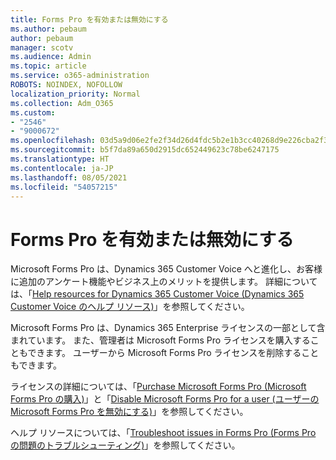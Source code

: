 ```yaml
---
title: Forms Pro を有効または無効にする
ms.author: pebaum
author: pebaum
manager: scotv
ms.audience: Admin
ms.topic: article
ms.service: o365-administration
ROBOTS: NOINDEX, NOFOLLOW
localization_priority: Normal
ms.collection: Adm_O365
ms.custom:
- "2546"
- "9000672"
ms.openlocfilehash: 03d5a9d06e2fe2f34d26d4fdc5b2e1b3cc40268d9e226cba2f30aae880d941fe
ms.sourcegitcommit: b5f7da89a650d2915dc652449623c78be6247175
ms.translationtype: HT
ms.contentlocale: ja-JP
ms.lasthandoff: 08/05/2021
ms.locfileid: "54057215"
---
```

# <a name="enable-or-disable-forms-pro"></a>Forms Pro を有効または無効にする

Microsoft Forms Pro は、Dynamics 365 Customer Voice へと進化し、お客様に追加のアンケート機能やビジネス上のメリットを提供します。 詳細については、「[Help resources for Dynamics 365 Customer Voice (Dynamics 365 Customer Voice のヘルプ リソース)](https://go.microsoft.com/fwlink/p/?linkid=2128357)」を参照してください。  

Microsoft Forms Pro は、Dynamics 365 Enterprise ライセンスの一部として含まれています。 また、管理者は Microsoft Forms Pro ライセンスを購入することもできます。 ユーザーから Microsoft Forms Pro ライセンスを削除することもできます。  

ライセンスの詳細については、「[Purchase Microsoft Forms Pro (Microsoft Forms Pro の購入)](https://docs.microsoft.com/forms-pro/purchase#purchase-microsoft-forms-pro-for-users-in-a-dynamics-365-tenant)」と「[Disable Microsoft Forms Pro for a user (ユーザーの Microsoft Forms Pro を無効にする)](https://docs.microsoft.com/forms-pro/purchase#disable-microsoft-forms-pro-for-a-user-1)」を参照してください。
  
ヘルプ リソースについては、「[Troubleshoot issues in Forms Pro (Forms Pro の問題のトラブルシューティング)](https://docs.microsoft.com/forms-pro/troubleshoot)」を参照してください。